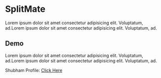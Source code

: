 # SplitMate
Lorem ipsum dolor sit amet consectetur adipisicing elit. Voluptatum, ad.Lorem ipsum dolor sit amet consectetur adipisicing elit. Voluptatum, ad.

## Demo
Lorem ipsum dolor sit amet consectetur adipisicing elit. Voluptatum, ad.Lorem ipsum dolor sit amet consectetur adipisicing elit. Voluptatum, ad.

Shubham Profile: [Click Here](https://github.com/ShubhamSarda)